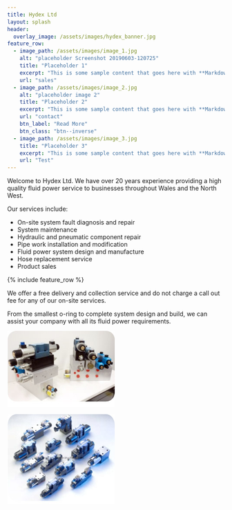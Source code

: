 ```yaml
---
title: Hydex Ltd
layout: splash
header:
  overlay_image: /assets/images/hydex_banner.jpg
feature_row:
  - image_path: /assets/images/image_1.jpg
    alt: "placeholder Screenshot 20190603-120725"
    title: "Placeholder 1"
    excerpt: "This is some sample content that goes here with **Markdown** formatting."
    url: "sales"
  - image_path: /assets/images/image_2.jpg
    alt: "placeholder image 2"
    title: "Placeholder 2"
    excerpt: "This is some sample content that goes here with **Markdown** formatting."
    url: "contact"
    btn_label: "Read More"
    btn_class: "btn--inverse"
  - image_path: /assets/images/image_3.jpg
    title: "Placeholder 3"
    excerpt: "This is some sample content that goes here with **Markdown** formatting."
    url: "Test"
---
```


Welcome to Hydex Ltd. We have over 20 years experience providing a high quality fluid power service to businesses throughout Wales and the North West.


Our services include:
- On-site system fault diagnosis and repair
- System maintenance
- Hydraulic and pneumatic component repair
- Pipe work installation and modification
- Fluid power system design and manufacture
- Hose replacement service
- Product sales

{% include feature_row %}

We offer a free delivery and collection service and do not charge a call out fee for any of our on-site services.

From the smallest o-ring to complete system design and build, we can assist your company with all its fluid power requirements.

![](/assets/images/image.jpg)


![](/assets/images/image2.jpg)
